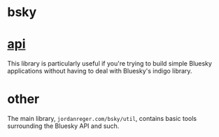 # bsky

# [api](https://pkg.go.dev/jordanreger.com/bsky/api)

This library is particularly useful if you're trying to build simple Bluesky applications without having to deal with Bluesky's indigo library.

# other

The main library, `jordanreger.com/bsky/util`, contains basic tools surrounding the Bluesky API and such.
